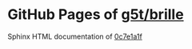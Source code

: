 GitHub Pages of [g5t/brille](https://github.com/g5t/brille.git)
======================================
Sphinx HTML documentation of [0c7e1a1f](https://github.com/g5t/brille/tree/0c7e1a1f6401ffc2120d350be542ab59331dbb71)
